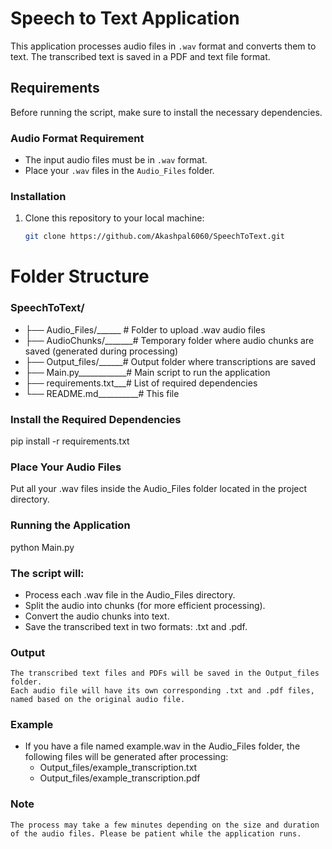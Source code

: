 # Speech to Text Application

This application processes audio files in `.wav` format and converts them to text. The transcribed text is saved in a PDF and text file format.

## Requirements

Before running the script, make sure to install the necessary dependencies.

### Audio Format Requirement
- The input audio files must be in `.wav` format.
- Place your `.wav` files in the `Audio_Files` folder.

### Installation

1. Clone this repository to your local machine:

   ```bash
   git clone https://github.com/Akashpal6060/SpeechToText.git

# Folder Structure

### SpeechToText/
- ├── Audio_Files/______ # Folder to upload .wav audio files
- ├── AudioChunks/_______# Temporary folder where audio chunks are saved (generated during processing)
- ├── Output_files/______# Output folder where transcriptions are saved
- ├── Main.py____________# Main script to run the application
- ├── requirements.txt___# List of required dependencies
- └── README.md__________# This file



### Install the Required Dependencies

 
   pip install -r requirements.txt


### Place Your Audio Files
Put all your .wav files inside the Audio_Files folder located in the project directory.

### Running the Application
 
   python Main.py


### The script will:
- Process each .wav file in the Audio_Files directory.
- Split the audio into chunks (for more efficient processing).
- Convert the audio chunks into text.
- Save the transcribed text in two formats: .txt and .pdf.

### Output
    The transcribed text files and PDFs will be saved in the Output_files folder.
    Each audio file will have its own corresponding .txt and .pdf files, named based on the original audio file.

### Example
 - If you have a file named example.wav in the Audio_Files folder, the following files will be generated after processing:
    - Output_files/example_transcription.txt
    - Output_files/example_transcription.pdf

### Note
    The process may take a few minutes depending on the size and duration of the audio files. Please be patient while the application runs.